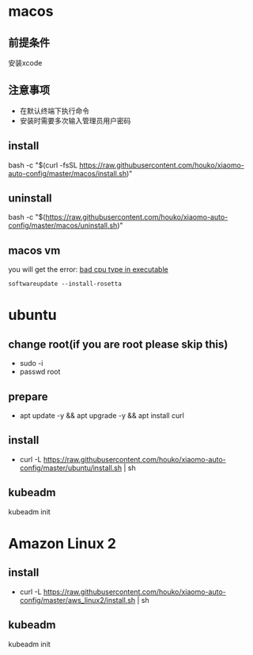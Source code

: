 # macos

## 前提条件

安装xcode

## 注意事项

- 在默认终端下执行命令
- 安装时需要多次输入管理员用户密码

## install

bash -c "$(curl -fsSL https://raw.githubusercontent.com/houko/xiaomo-auto-config/master/macos/install.sh)"

## uninstall

bash -c "$(https://raw.githubusercontent.com/houko/xiaomo-auto-config/master/macos/uninstall.sh)"

## macos vm

you will get the
error: [bad cpu type in executable](https://apple.stackexchange.com/questions/408375/zsh-bad-cpu-type-in-executable)

`softwareupdate --install-rosetta`

# ubuntu

## change root(if you are root please skip this)

- sudo -i
- passwd root

## prepare

- apt update -y && apt upgrade -y && apt install curl

## install

- curl -L https://raw.githubusercontent.com/houko/xiaomo-auto-config/master/ubuntu/install.sh | sh

## kubeadm

kubeadm init

# Amazon Linux 2

## install

- curl -L https://raw.githubusercontent.com/houko/xiaomo-auto-config/master/aws_linux2/install.sh | sh

## kubeadm

kubeadm init